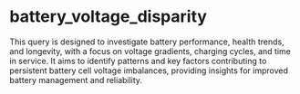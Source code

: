 # battery_voltage_disparity
This query is designed to investigate battery performance, health trends, and longevity, with a focus on voltage gradients, charging cycles, and time in service. It aims to identify patterns and key factors contributing to persistent battery cell voltage imbalances, providing insights for improved battery management and reliability.
